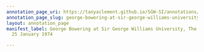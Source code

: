 ```yaml
---
annotation_page_uri: https://tanyaclement.github.io/SGW-SI/annotations/george-bowering-at-sir-george-williams-university-the-poetry-series-25-january-1974-canvas-1-audience-member-1.json
annotation_page_slug: george-bowering-at-sir-george-williams-university-the-poetry-series-25-january-1974-canvas-1-audience-member-1
layout: annotation_page
manifest_label: George Bowering at Sir George Williams University, The Poetry Series,
  25 January 1974

---
```


